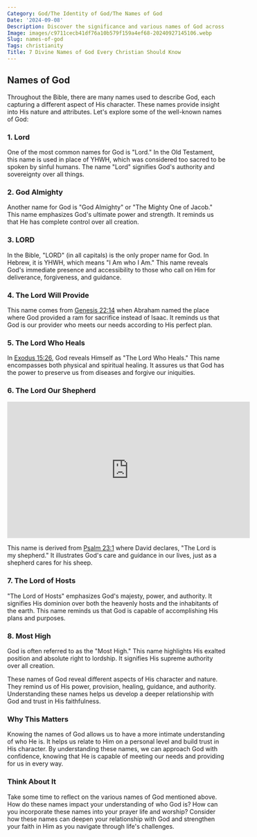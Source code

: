 ```yaml
---
Category: God/The Identity of God/The Names of God
Date: '2024-09-08'
Description: Discover the significance and various names of God across different religions in this enlightening article. Explore the rich tapestry of divine titles and their meanings.
Image: images/c9711cecb41df76a10b579f159a4ef68-20240927145106.webp
Slug: names-of-god
Tags: christianity
Title: 7 Divine Names of God Every Christian Should Know
---
```


## Names of God

Throughout the Bible, there are many names used to describe God, each capturing a different aspect of His character. These names provide insight into His nature and attributes. Let's explore some of the well-known names of God:

### 1. Lord

One of the most common names for God is "Lord." In the Old Testament, this name is used in place of YHWH, which was considered too sacred to be spoken by sinful humans. The name "Lord" signifies God's authority and sovereignty over all things.

### 2. God Almighty

Another name for God is "God Almighty" or "The Mighty One of Jacob." This name emphasizes God's ultimate power and strength. It reminds us that He has complete control over all creation.

### 3. LORD

In the Bible, "LORD" (in all capitals) is the only proper name for God. In Hebrew, it is YHWH, which means "I Am who I Am." This name reveals God's immediate presence and accessibility to those who call on Him for deliverance, forgiveness, and guidance.

### 4. The Lord Will Provide

This name comes from [Genesis 22:14](https://www.bibleref.com/Genesis/22/Genesis-22-14.html) when Abraham named the place where God provided a ram for sacrifice instead of Isaac. It reminds us that God is our provider who meets our needs according to His perfect plan.

### 5. The Lord Who Heals

In [Exodus 15:26](https://www.bibleref.com/Exodus/15/Exodus-15-26.html), God reveals Himself as "The Lord Who Heals." This name encompasses both physical and spiritual healing. It assures us that God has the power to preserve us from diseases and forgive our iniquities.

### 6. The Lord Our Shepherd


<iframe width="560" height="315" src="https://www.youtube.com/embed/8UQf9zZBzv4" frameborder="0" allow="autoplay; encrypted-media" allowfullscreen></iframe>


This name is derived from [Psalm 23:1](https://www.bibleref.com/Psalm/23/Psalm-23-1.html) where David declares, "The Lord is my shepherd." It illustrates God's care and guidance in our lives, just as a shepherd cares for his sheep.

### 7. The Lord of Hosts

"The Lord of Hosts" emphasizes God's majesty, power, and authority. It signifies His dominion over both the heavenly hosts and the inhabitants of the earth. This name reminds us that God is capable of accomplishing His plans and purposes.

### 8. Most High

God is often referred to as the "Most High." This name highlights His exalted position and absolute right to lordship. It signifies His supreme authority over all creation.

These names of God reveal different aspects of His character and nature. They remind us of His power, provision, healing, guidance, and authority. Understanding these names helps us develop a deeper relationship with God and trust in His faithfulness.

### Why This Matters

Knowing the names of God allows us to have a more intimate understanding of who He is. It helps us relate to Him on a personal level and build trust in His character. By understanding these names, we can approach God with confidence, knowing that He is capable of meeting our needs and providing for us in every way.

### Think About It

Take some time to reflect on the various names of God mentioned above. How do these names impact your understanding of who God is? How can you incorporate these names into your prayer life and worship? Consider how these names can deepen your relationship with God and strengthen your faith in Him as you navigate through life's challenges.